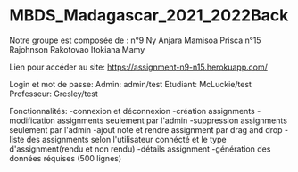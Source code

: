 # MBDS_Madagascar_2021_2022Back
Notre groupe est composée de : 
n°9 Ny Anjara Mamisoa Prisca 
n°15 Rajohnson Rakotovao Itokiana Mamy

Lien pour accéder au site: https://assignment-n9-n15.herokuapp.com/

Login et mot de passe: Admin: admin/test Etudiant: McLuckie/test Professeur: Gresley/test

Fonctionnalités: 
  -connexion et déconnexion 
  -création assignments 
  -modification assignments seulement par l'admin 
  -suppression assignments seulement par l'admin 
  -ajout note et rendre assignment par drag and drop 
  -liste des assignments selon l'utilisateur connécté et le type d'assignment(rendu et non rendu) 
  -détails assignment -génération des données réquises (500 lignes)
